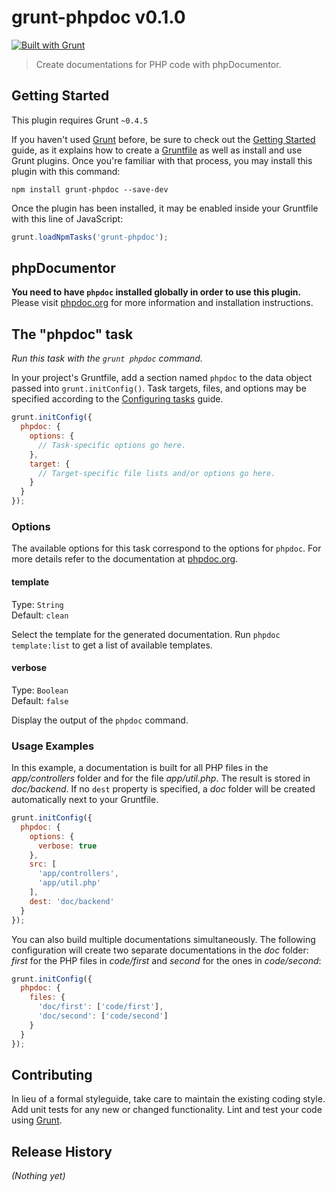 # grunt-phpdoc v0.1.0
[![Built with Grunt](https://cdn.gruntjs.com/builtwith.png)](http://gruntjs.com/)
> Create documentations for PHP code with phpDocumentor.


## Getting Started
This plugin requires Grunt `~0.4.5`

If you haven't used [Grunt](http://gruntjs.com/) before, be sure to check out the [Getting Started](http://gruntjs.com/getting-started) guide, as it explains how to create a [Gruntfile](http://gruntjs.com/sample-gruntfile) as well as install and use Grunt plugins. Once you're familiar with that process, you may install this plugin with this command:

```shell
npm install grunt-phpdoc --save-dev
```

Once the plugin has been installed, it may be enabled inside your Gruntfile with this line of JavaScript:

```js
grunt.loadNpmTasks('grunt-phpdoc');
```

## phpDocumentor

**You need to have `phpdoc` installed globally in order to use this plugin.** Please visit [phpdoc.org](http://phpdoc.org) for more information and installation instructions.

## The "phpdoc" task
*Run this task with the `grunt phpdoc` command.*

In your project's Gruntfile, add a section named `phpdoc` to the data object passed into `grunt.initConfig()`.
Task targets, files, and options may be specified according to the [Configuring tasks](http://gruntjs.com/configuring-tasks) guide.

```js
grunt.initConfig({
  phpdoc: {
    options: {
      // Task-specific options go here.
    },
    target: {
      // Target-specific file lists and/or options go here.
    }
  }
});
```

### Options

The available options for this task correspond to the options for `phpdoc`. For more details refer to the documentation at [phpdoc.org](http://phpdoc.org/docs/latest/references/commands/project_run.html).

#### template
Type: `String`  
Default: `clean`

Select the template for the generated documentation. Run `phpdoc template:list` to get a list of available templates.

#### verbose
Type: `Boolean`  
Default: `false`

Display the output of the `phpdoc` command.

### Usage Examples

In this example, a documentation is built for all PHP files in the *app/controllers* folder and for the file *app/util.php*. The result is stored in *doc/backend*. If no `dest` property is specified, a *doc* folder will be created automatically next to your Gruntfile.

```js
grunt.initConfig({
  phpdoc: {
    options: {
      verbose: true
    },
    src: [
      'app/controllers',
      'app/util.php'
    ],
    dest: 'doc/backend'
  }
});
```

You can also build multiple documentations simultaneously. The following configuration will create two separate documentations in the *doc* folder: *first* for the PHP files in *code/first* and *second* for the ones in *code/second*:

```js
grunt.initConfig({
  phpdoc: {
    files: {
      'doc/first': ['code/first'],
      'doc/second': ['code/second']
    }
  }
});
```

## Contributing
In lieu of a formal styleguide, take care to maintain the existing coding style. Add unit tests for any new or changed functionality. Lint and test your code using [Grunt](http://gruntjs.com/).

## Release History
_(Nothing yet)_
